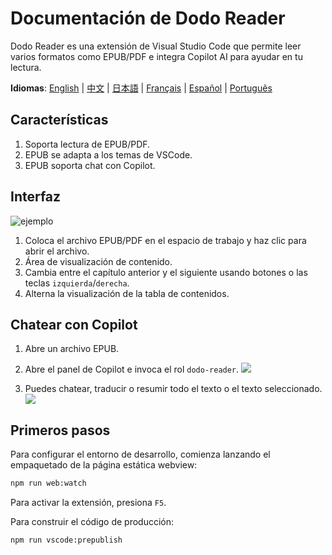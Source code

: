 # Documentación de Dodo Reader

Dodo Reader es una extensión de Visual Studio Code que permite leer varios formatos como EPUB/PDF e integra Copilot AI para ayudar en tu lectura.

**Idiomas**: [English](README.md) | [中文](README.zh-CN.md) | [日本語](README.ja.md) | [Français](README.fr.md) | [Español](README.es.md) | [Português](README.pt.md)

## Características

1. Soporta lectura de EPUB/PDF.
2. EPUB se adapta a los temas de VSCode.
3. EPUB soporta chat con Copilot.

## Interfaz

![ejemplo](https://res.vekun.com/uploads/1-1691948958974.png)

1. Coloca el archivo EPUB/PDF en el espacio de trabajo y haz clic para abrir el archivo.
2. Área de visualización de contenido.
3. Cambia entre el capítulo anterior y el siguiente usando botones o las teclas `izquierda`/`derecha`.
4. Alterna la visualización de la tabla de contenidos.

## Chatear con Copilot

1. Abre un archivo EPUB.
2. Abre el panel de Copilot e invoca el rol `dodo-reader`.
   ![](https://fe.vekun.com/pic-fly/1spqbuptr.jpg)

3. Puedes chatear, traducir o resumir todo el texto o el texto seleccionado.
   ![](https://fe.vekun.com/pic-fly/rhn70wnk.jpg)

## Primeros pasos

Para configurar el entorno de desarrollo, comienza lanzando el empaquetado de la página estática webview:

```sh
npm run web:watch
```

Para activar la extensión, presiona `F5`.

Para construir el código de producción:

```sh
npm run vscode:prepublish
```
